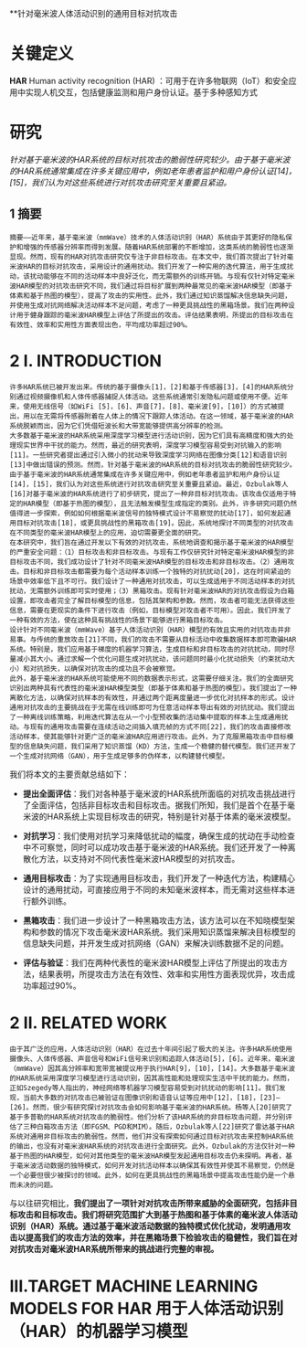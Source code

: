**针对毫米波人体活动识别的通用目标对抗攻击



# 关键定义

**HAR**   Human activity recognition (HAR) ：可用于在许多物联网（IoT）和安全应用中实现人机交互，包括健康监测和用户身份认证。基于多种感知方式


# 研究

*针对基于毫米波的HAR系统的目标对抗攻击的脆弱性研究较少。由于基于毫米波的HAR系统通常集成在许多关键应用中，例如老年患者监护和用户身份认证[14]，[15]，我们认为对这些系统进行对抗攻击研究至关重要且紧迫。*

##  1 摘要

    摘要——近年来，基于毫米波（mmWave）技术的人体活动识别（HAR）系统由于其更好的隐私保护和增强的传感器分辨率而得到发展。随着HAR系统部署的不断增加，这类系统的脆弱性也逐渐显现。然而，现有的HAR对抗攻击研究仅专注于非目标攻击。在本文中，我们首次提出了针对毫米波HAR的目标对抗攻击，采用设计的通用扰动。我们开发了一种实用的迭代算法，用于生成扰动，该扰动能够在不同的活动样本中良好泛化，而无需额外的训练开销。与现有仅针对特定毫米波HAR模型的对抗攻击研究不同，我们通过将目标扩展到两种最常见的毫米波HAR模型（即基于体素和基于热图的模型），提高了攻击的实用性。此外，我们通过知识蒸馏解决信息缺失问题，并使用生成对抗网络解决活动样本不足问题，考虑了一种更具挑战性的黑箱场景。我们在两种设计用于健身跟踪的毫米波HAR模型上评估了所提出的攻击。评估结果表明，所提出的目标攻击在有效性、效率和实用性方面表现出色，平均成功率超过90%。



# 2 I. INTRODUCTION

    许多HAR系统已被开发出来。传统的基于摄像头[1]，[2]和基于传感器[3]，[4]的HAR系统分别通过视频摄像机和人体传感器捕捉人体活动。这些系统通常引发隐私问题或使用不便。近年来，使用无线信号（如WiFi [5]，[6]、声音[7]，[8]、毫米波[9]，[10]）的方式被提出，用以在无需将传感器附着在人体上的情况下跟踪人体活动。在这一领域，基于毫米波的HAR系统脱颖而出，因为它们凭借短波长和大带宽能够提供高分辨率的检测。
    大多数基于毫米波的HAR系统采用深度学习模型进行活动识别，因为它们具有高精度和强大的处理现实世界中干扰的能力。然而，最近的研究表明，深度学习模型容易受到对抗输入的影响[11]。一些研究者提出通过引入微小的扰动来导致深度学习网络在图像分类[12]和语音识别[13]中做出错误的预测。然而，针对基于毫米波的HAR系统的目标对抗攻击的脆弱性研究较少。由于基于毫米波的HAR系统通常集成在许多关键应用中，例如老年患者监护和用户身份认证[14]，[15]，我们认为对这些系统进行对抗攻击研究至关重要且紧迫。最近，Ozbulak等人[16]对基于毫米波的HAR系统进行了初步研究，提出了一种非目标对抗攻击。该攻击仅适用于特定的HAR模型（即基于热图的模型），且无法触发模型生成指定的类别。此外，许多研究问题仍然值得进一步探索，例如如何根据毫米波信号的独特模式设计不易察觉的扰动[17]，如何发起通用目标对抗攻击[18]，或更具挑战性的黑箱攻击[19]。因此，系统地探讨不同类型的对抗攻击在不同类型的毫米波HAR模型上的应用，迫切需要更全面的研究。
    在本研究中，我们旨在通过开发以下有效的对抗攻击，系统地调查和揭示基于毫米波的HAR模型的严重安全问题：（1）目标攻击和非目标攻击。与现有工作仅研究针对特定毫米波HAR模型的非目标攻击不同，我们成功设计了针对不同毫米波HAR模型的目标攻击和非目标攻击。（2）通用攻击。目标和非目标攻击都需要为每个活动样本训练一个独特的对抗扰动[20]，这在时间紧迫的场景中效率低下且不可行。我们设计了一种通用对抗攻击，可以生成适用于不同活动样本的对抗扰动，无需额外训练即可实时使用；（3）黑箱攻击。现有针对毫米波HAR的对抗攻击假设为白箱设置，即攻击者完全了解目标模型的信息，包括其架构和参数。然而，攻击者可能无法获得这些信息，需要在更现实的条件下进行攻击（例如，目标模型对攻击者不可用）。因此，我们开发了一种有效的方法，使在这种具有挑战性的场景下能够进行黑箱目标攻击。
    设计针对不同毫米波（mmWave）基于人体活动识别（HAR）模型的有效且实用的对抗攻击并非易事。与传统的重放攻击[21]不同，我们的攻击不需要从目标活动中收集数据样本即可欺骗HAR系统。特别是，我们应用基于梯度的机器学习算法，生成目标和非目标攻击的对抗扰动，同时尽量减小其大小。通过求解一个优化问题生成对抗扰动，该问题同时最小化扰动损失（约束扰动大小）和对抗损失，以确保对抗攻击的成功且不会被察觉。
    此外，基于毫米波的HAR系统可能使用不同的数据表示形式，这需要仔细关注。我们的全面研究识别出两种具有代表性的毫米波HAR模型类型（即基于体素和基于热图的模型）。我们提出了一种离散化方法，以确保对抗样本的有效性，并通过两个距离度量进一步优化对抗样本的形式。设计通用对抗攻击的主要挑战在于无需在线训练即可为任意活动样本导出有效的对抗扰动。我们提出了一种离线训练策略，利用迭代算法在从一个小型预收集的活动集中提取的样本上生成通用扰动。与现有的通用攻击需要在连续活动之间插入填充帧的方式不同[22]，我们的攻击直接修改活动样本，使其能够针对更广泛的毫米波HAR应用进行攻击。此外，为了克服黑箱攻击中目标模型的信息缺失问题，我们采用了知识蒸馏（KD）方法，生成一个稳健的替代模型。我们还开发了一个生成对抗网络（GAN），用于生成足够多的伪样本，以构建替代模型。
    
我们将本文的主要贡献总结如下：

- **提出全面评估**：我们对各种基于毫米波的HAR系统所面临的对抗攻击挑战进行了全面评估，包括非目标攻击和目标攻击。据我们所知，我们是首个在基于毫米波的HAR系统上实现目标攻击的研究，特别是针对基于体素的毫米波模型。
    
- **对抗学习**：我们使用对抗学习来降低扰动的幅度，确保生成的扰动在手动检查中不可察觉，同时可以成功攻击基于毫米波的HAR系统。我们还开发了一种离散化方法，以支持对不同代表性毫米波HAR模型的对抗攻击。
    
- **通用目标攻击**：为了实现通用目标攻击，我们开发了一种迭代方法，构建精心设计的通用扰动，可直接应用于不同的未知毫米波样本，而无需对这些样本进行额外训练。
    
- **黑箱攻击**：我们进一步设计了一种黑箱攻击方法，该方法可以在不知晓模型架构和参数的情况下攻击毫米波HAR系统。我们采用知识蒸馏来解决目标模型的信息缺失问题，并开发生成对抗网络（GAN）来解决训练数据不足的问题。
    
- **评估与验证**：我们在两种代表性的毫米波HAR模型上评估了所提出的攻击方法，结果表明，所提攻击方法在有效性、效率和实用性方面表现优异，攻击成功率超过90%。

# 2 II. RELATED WORK
    由于其广泛的应用，人体活动识别（HAR）在过去十年间引起了极大的关注。许多HAR系统使用摄像头、人体传感器、声音信号和WiFi信号来识别和追踪人体活动[5]，[6]。近年来，毫米波（mmWave）因其高分辨率和宽带宽被提议用于执行HAR[9]，[10]，[14]。大多数基于毫米波的HAR系统采用深度学习模型进行活动识别，因其高性能和处理现实生活中干扰的能力。然而，正如Szegedy等人指出的，神经网络等机器学习模型容易受到对抗扰动的影响[11]。我们发现，当前大多数的对抗攻击已被验证在图像识别和语音认证等应用中[12]，[18]，[23]–[26]。然而，很少有研究探讨对抗攻击会如何影响基于毫米波的HAR系统。杨等人[20]研究了基于多普勒的HAR系统对抗攻击的脆弱性。他们分析了该HAR系统的非目标攻击问题，并分别评估了三种白箱攻击方法（即FGSM、PGD和MIM）。随后，Ozbulak等人[22]研究了雷达基于HAR系统对通用非目标攻击的脆弱性。然而，他们并没有探索如何通过目标对抗攻击来控制HAR系统的输出，也没有对毫米波HAR系统的对抗攻击进行全面研究。此外，Ozbulak的方法仅针对一种基于热图的HAR模型，如何对其他类型的毫米波HAR模型发起通用目标攻击仍未探明。再者，基于毫米波活动数据的独特模式，如何开发对抗活动样本以确保其有效性并使其不易察觉，仍然是一个必要但很少被探讨的领域。此外，如何在更具挑战性的黑箱场景中提高攻击性能仍是一个悬而未决的问题。
与以往研究相比，**我们提出了一项针对对抗攻击所带来威胁的全面研究，包括非目标攻击和目标攻击。我们将研究范围扩大到基于热图和基于体素的毫米波人体活动识别（HAR）系统。通过基于毫米波活动数据的独特模式优化扰动，发明通用攻击以提高我们的攻击方法的效率，并在黑箱场景下检验攻击的稳健性，我们旨在对对抗攻击对毫米波HAR系统所带来的挑战进行完整的审视。**


# III.TARGET MACHINE LEARNING MODELS FOR HAR  用于人体活动识别（HAR）的机器学习模型


